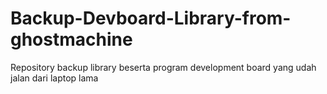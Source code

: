 # Backup-Devboard-Library-from-ghostmachine
Repository backup library beserta program development board yang udah jalan dari laptop lama
